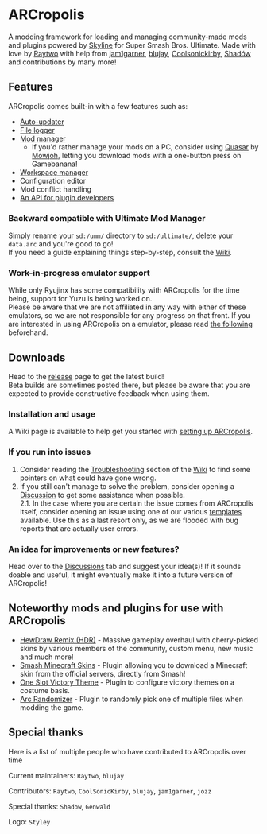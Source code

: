 # ARCropolis

A modding framework for loading and managing community-made mods and plugins powered by [Skyline](https://github.com/skyline-dev/skyline) for Super Smash Bros. Ultimate. Made with love by [Raytwo](https://github.com/Raytwo) with help from [jam1garner](https://github.com/jam1garner), [blujay](https://github.com/blu-dev), [Coolsonickirby](https://github.com/Coolsonickirby), [Shadów](https://github.com/shadowninja108) and contributions by many more!

## Features
ARCropolis comes built-in with a few features such as:
* [Auto-updater](https://github.com/Raytwo/ARCropolis/wiki/Auto-updater)
* [File logger](https://github.com/Raytwo/ARCropolis/wiki/File-logging)
* [Mod manager](https://github.com/Raytwo/ARCropolis/wiki/Mod-manager)
  * If you'd rather manage your mods on a PC, consider using [Quasar](https://github.com/Mowjoh/Quasar) by [Mowjoh](https://github.com/Mowjoh), letting you download mods with a one-button press on Gamebanana!
* [Workspace manager](https://github.com/Raytwo/ARCropolis/wiki/Workspaces-and-Workspace-Selector)
* Configuration editor
* Mod conflict handling
* [An API for plugin developers](https://github.com/Raytwo/arcropolis_api)

### Backward compatible with Ultimate Mod Manager
Simply rename your ``sd:/umm/`` directory to ``sd:/ultimate/``, delete your ``data.arc`` and you're good to go!  
If you need a guide explaining things step-by-step, consult the [Wiki](https://github.com/Raytwo/ARCropolis/wiki/Overview-(Getting-started)).

### Work-in-progress emulator support
While only Ryujinx has some compatibility with ARCropolis for the time being, support for Yuzu is being worked on.  
Please be aware that we are not affiliated in any way with either of these emulators, so we are not responsible for any progress on that front.
If you are interested in using ARCropolis on a emulator, please read [the following](https://github.com/Raytwo/ARCropolis/issues/195) beforehand.

## Downloads 
Head to the [release](https://github.com/Raytwo/ARCropolis/releases/latest) page to get the latest build!  
Beta builds are sometimes posted there, but please be aware that you are expected to provide constructive feedback when using them.

### Installation and usage
A Wiki page is available to help get you started with [setting up ARCropolis](https://github.com/Raytwo/ARCropolis/wiki/Overview-(Getting-started)).

### If you run into issues
1. Consider reading the [Troubleshooting](https://github.com/Raytwo/ARCropolis/wiki/Common-Issues-and-How-To-Fix-Them) section of the [Wiki](https://github.com/Raytwo/ARCropolis/wiki) to find some pointers on what could have gone wrong.  
2. If you still can't manage to solve the problem, consider opening a [Discussion](https://github.com/Raytwo/ARCropolis/discussions/categories/issues) to get some assistance when possible.  
2.1. In the case where you are certain the issue comes from ARCropolis itself, consider opening an issue using one of our various [templates](https://github.com/Raytwo/ARCropolis/issues/new/choose) available. Use this as a last resort only, as we are flooded with bug reports that are actually user errors.

### An idea for improvements or new features?
Head over to the [Discussions](https://github.com/Raytwo/ARCropolis/discussions/categories/ideas) tab and suggest your idea(s)! If it sounds doable and useful, it might eventually make it into a future version of ARCropolis!

## Noteworthy mods and plugins for use with ARCropolis
* [HewDraw Remix (HDR)](https://github.com/HDR-Development/HDR-Releases) - Massive gameplay overhaul with cherry-picked skins by various members of the community, custom menu, new music and much more!
* [Smash Minecraft Skins](https://github.com/jam1garner/smash-minecraft-skins) - Plugin allowing you to download a Minecraft skin from the official servers, directly from Smash!
* [One Slot Victory Theme](https://github.com/Coolsonickirby/One-Slot-Victory-Theme) - Plugin to configure victory themes on a costume basis.
* [Arc Randomizer](https://github.com/Coolsonickirby/arc-randomizer) -  Plugin to randomly pick one of multiple files when modding the game.

## Special thanks
Here is a list of multiple people who have contributed to ARCropolis over time

Current maintainers: ``Raytwo``, ``blujay``

Contributors: ``Raytwo``, ``CoolSonicKirby``, ``blujay``, ``jam1garner``, ``jozz``

Special thanks: ``Shadow``, ``Genwald``

Logo: ``Styley``  
